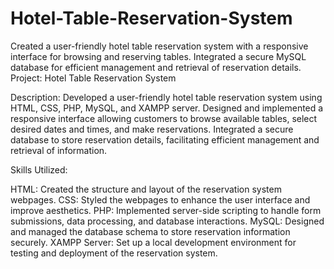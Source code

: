 # Hotel-Table-Reservation-System
 Created a user-friendly hotel table reservation system with a responsive interface for browsing and reserving tables. Integrated a secure MySQL database for efficient management and retrieval of reservation details.
Project: Hotel Table Reservation System

Description:
Developed a user-friendly hotel table reservation system using HTML, CSS, PHP, MySQL, and XAMPP server. Designed and implemented a responsive interface allowing customers to browse available tables, select desired dates and times, and make reservations. Integrated a secure database to store reservation details, facilitating efficient management and retrieval of information.

Skills Utilized:

HTML: Created the structure and layout of the reservation system webpages.
CSS: Styled the webpages to enhance the user interface and improve aesthetics.
PHP: Implemented server-side scripting to handle form submissions, data processing, and database interactions.
MySQL: Designed and managed the database schema to store reservation information securely.
XAMPP Server: Set up a local development environment for testing and deployment of the reservation system.
